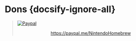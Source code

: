 # Dons {docsify-ignore-all}

> [![Paypal](/../docs/assets/img/paypal_white.png#center)](https://paypal.me/NintendoHomebrew) <embed>
    <center>
        <a href="https://paypal.me/NintendoHomebrew" target="_blank">https://paypal.me/NintendoHomebrew</a>
    </center>
</embed>
